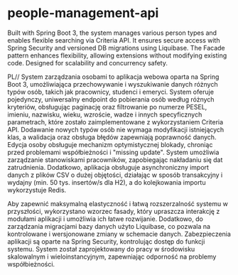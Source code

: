 # people-management-api
Built with Spring Boot 3, the system manages various person types and enables flexible searching via Criteria API. It ensures secure access with Spring Security and versioned DB migrations using Liquibase. The Facade pattern enhances flexibility, allowing extensions without modifying existing code. Designed for scalability and concurrency safety.


PL//
System zarządzania osobami to aplikacja webowa oparta na Spring Boot 3, umożliwiająca przechowywanie i wyszukiwanie danych różnych typów osób, takich jak pracownicy, studenci i emeryci. System oferuje pojedynczy, uniwersalny endpoint do pobierania osób według różnych kryteriów, obsługując paginację oraz filtrowanie po numerze PESEL, imieniu, nazwisku, wieku, wzroście, wadze i innych specyficznych parametrach, które zostało zaimplementowane z wykorzystaniem Criteria API. Dodawanie nowych typów osób nie wymaga modyfikacji istniejących klas, a walidacja oraz obsługa błędów zapewniają poprawność danych. Edycja osoby obsługuje mechanizm optymistycznej blokady, chroniąc przed problemami współbieżności i "missing update". System umożliwia zarządzanie stanowiskami pracowników, zapobiegając nakładaniu się dat zatrudnienia. Dodatkowo, aplikacja obsługuje asynchroniczny import danych z plików CSV o dużej objętości, działając w sposób transakcyjny i wydajny (min. 50 tys. insertów/s dla H2), a do kolejkowania importu wykorzystuje Redis.

Aby zapewnić maksymalną elastyczność i łatwą rozszerzalność systemu w przyszłości, wykorzystano wzorzec fasady, który upraszcza interakcję z modułami aplikacji i umożliwia ich łatwe rozwijanie. Dodatkowo, do zarządzania migracjami bazy danych użyto Liquibase, co pozwala na kontrolowane i wersjonowane zmiany w schemacie danych. Zabezpieczenia aplikacji są oparte na Spring Security, kontrolując dostęp do funkcji systemu. System został zaprojektowany do pracy w środowisku skalowalnym i wieloinstancyjnym, zapewniając odporność na problemy współbieżności.
